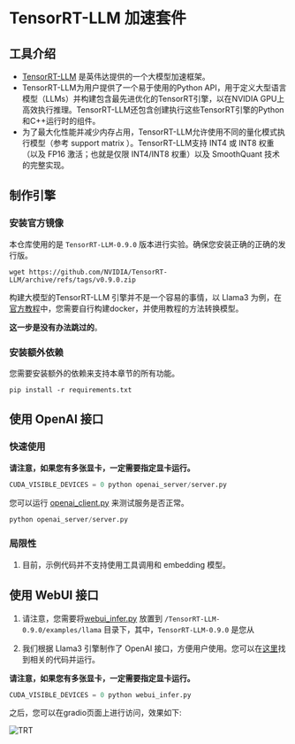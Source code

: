 # TensorRT-LLM 加速套件

## 工具介绍

* [TensorRT-LLM](https://github.com/NVIDIA/TensorRT-LLM) 是英伟达提供的一个大模型加速框架。
* TensorRT-LLM为用户提供了一个易于使用的Python API，用于定义大型语言模型（LLMs）并构建包含最先进优化的TensorRT引擎，以在NVIDIA
  GPU上高效执行推理。TensorRT-LLM还包含创建执行这些TensorRT引擎的Python和C++运行时的组件。
* 为了最大化性能并减少内存占用，TensorRT-LLM允许使用不同的量化模式执行模型（参考 support matrix ）。TensorRT-LLM支持 INT4 或
  INT8 权重（以及 FP16 激活；也就是仅限 INT4/INT8 权重）以及 SmoothQuant 技术的完整实现。

## 制作引擎

### 安装官方镜像

本仓库使用的是 `TensorRT-LLM-0.9.0` 版本进行实验。确保您安装正确的正确的发行版。
```shell
wget https://github.com/NVIDIA/TensorRT-LLM/archive/refs/tags/v0.9.0.zip
```

构建大模型的TensorRT-LLM 引擎并不是一个容易的事情，以 Llama3
为例，在[官方教程](https://github.com/NVIDIA/TensorRT-LLM/tree/main/windows/examples/llama)中，您需要自行构建docker，并使用教程的方法转换模型。

**这一步是没有办法跳过的**。

### 安装额外依赖

您需要安装额外的依赖来支持本章节的所有功能。
```sheel
pip install -r requirements.txt
```
## 使用 OpenAI 接口

### 快速使用

**请注意，如果您有多张显卡，一定需要指定显卡运行。**

```python
CUDA_VISIBLE_DEVICES = 0 python openai_server/server.py
```

您可以运行 [openai_client.py](openai_server/request.py) 来测试服务是否正常。

```python
python openai_server/server.py
```

### 局限性

1. 目前，示例代码并不支持使用工具调用和 embedding 模型。

## 使用 WebUI 接口
1. 请注意，您需要将[webui_infer.py](webui_infer.py) 放置到 `/TensorRT-LLM-0.9.0/examples/llama` 目录下，其中，`TensorRT-LLM-0.9.0` 是您从

2. 我们根据 Llama3 引擎制作了 OpenAI 接口，方便用户使用。您可以在[这里](webui_infer.py)找到相关的代码并运行。

**请注意，如果您有多张显卡，一定需要指定显卡运行。**

```python
CUDA_VISIBLE_DEVICES = 0 python webui_infer.py
```
之后，您可以在gradio页面上进行访问，效果如下:

![TRT](assert/trt_gradio.gif)

